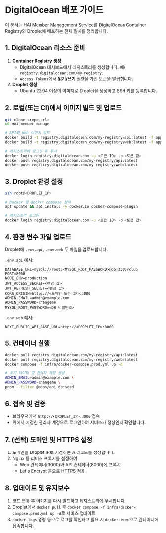 # DigitalOcean 배포 가이드

이 문서는 HAI Member Management Service를 DigitalOcean Container Registry와 Droplet에
배포하는 전체 절차를 정리합니다.

## 1. DigitalOcean 리소스 준비

1. **Container Registry 생성**
   - DigitalOcean 대시보드에서 레지스트리를 생성합니다.
     예) `registry.digitalocean.com/my-registry`.
   - `Access Tokens`에서 **읽기/쓰기** 권한을 가진 토큰을 발급합니다.
2. **Droplet 생성**
   - Ubuntu 22.04 이상의 이미지로 Droplet을 생성하고 SSH 키를 등록합니다.

## 2. 로컬(또는 CI)에서 이미지 빌드 및 업로드

```bash
git clone <repo-url>
cd HAI-member-manage

# API와 Web 이미지 빌드
docker build -t registry.digitalocean.com/my-registry/api:latest -f apps/api/Dockerfile .
docker build -t registry.digitalocean.com/my-registry/web:latest -f apps/web/Dockerfile .

# 레지스트리에 로그인 후 푸시
docker login registry.digitalocean.com -u <토큰 ID> -p <토큰 값>
docker push registry.digitalocean.com/my-registry/api:latest
docker push registry.digitalocean.com/my-registry/web:latest
```

## 3. Droplet 환경 설정

```bash
ssh root@<DROPLET_IP>

# Docker 및 docker compose 설치
apt update && apt install -y docker.io docker-compose-plugin

# 레지스트리 로그인
docker login registry.digitalocean.com -u <토큰 ID> -p <토큰 값>
```

## 4. 환경 변수 파일 업로드

Droplet에 `.env.api`, `.env.web` 두 파일을 업로드합니다.

`.env.api` 예시:

```env
DATABASE_URL=mysql://root:<MYSQL_ROOT_PASSWORD>@db:3306/club
PORT=8000
NODE_ENV=production
JWT_ACCESS_SECRET=<랜덤 값>
JWT_REFRESH_SECRET=<랜덤 값>
CORS_ORIGIN=https://<도메인 또는 IP>:3000
ADMIN_EMAIL=admin@example.com
ADMIN_PASSWORD=changeme
MYSQL_ROOT_PASSWORD=<DB 비밀번호>
```

`.env.web` 예시:

```env
NEXT_PUBLIC_API_BASE_URL=http://<DROPLET_IP>:8000
```

## 5. 컨테이너 실행

```bash
docker pull registry.digitalocean.com/my-registry/api:latest
docker pull registry.digitalocean.com/my-registry/web:latest
docker compose -f infra/docker-compose.prod.yml up -d

# 초기 데이터 및 관리자 계정 생성
ADMIN_EMAIL=admin@example.com \
ADMIN_PASSWORD=changeme \
pnpm --filter @apps/api db:seed
```

## 6. 접속 및 검증

- 브라우저에서 `http://<DROPLET_IP>:3000` 접속
- 위에서 지정한 관리자 계정으로 로그인하여 서비스가 정상인지 확인합니다.

## 7. (선택) 도메인 및 HTTPS 설정

1. 도메인을 Droplet IP로 지정하는 A 레코드를 생성합니다.
2. Nginx 등 리버스 프록시를 설정하여
   - Web 컨테이너(3000)와 API 컨테이너(8000)에 프록시
   - Let's Encrypt 등으로 HTTPS 적용

## 8. 업데이트 및 유지보수

1. 코드 변경 후 이미지를 다시 빌드하고 레지스트리에 푸시합니다.
2. Droplet에서 `docker pull` 후 `docker compose -f infra/docker-compose.prod.yml up -d`로 서비스 업데이트
3. `docker logs` 명령 등으로 로그를 확인하고 필요 시 `docker exec`으로 컨테이너에 접속합니다.

